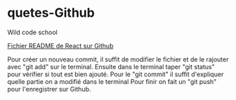 # quetes-Github

Wild code school

[Fichier README de React sur Github](https://github.com/facebook/react/blob/master/README.md)

Pour créer un nouveau commit, il suffit de modifier le fichier et de le rajouter avec "git add" sur le terminal.
Ensuite dans le terminal taper "git status" pour vérifier si tout est bien ajouté.
Pour le "git commit" il suffit d'expliquer quelle partie on a modifié dans le terminal
Pour finir on fait un "git push" pour l'enregistrer sur Github.
